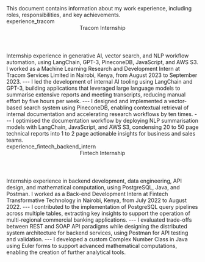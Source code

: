 <metadata>
    This document contains information about my
    work experience, including roles, responsibilities,
    and key achievements.
</metadata>

<!-- Tracom -->
<section>
    <id>experience_tracom</id>
    <header>Tracom Internship</header>
    <context>
        Internship experience in generative AI, vector search, 
        and NLP workflow automation, using LangChain, GPT-3, 
        PineconeDB, JavaScript, and AWS S3.
    </context>
    <document>
        I worked as a Machine Learning Research and Development 
        Intern at Tracom Services Limited in Nairobi, Kenya, 
        from August 2023 to September 2023.  
        ---
        I led the development of internal AI tooling using 
        LangChain and GPT-3, building applications that 
        leveraged large language models to summarise extensive 
        reports and meeting transcripts, reducing manual effort 
        by five hours per week.  
        ---
        I designed and implemented a vector-based search system 
        using PineconeDB, enabling contextual retrieval of 
        internal documentation and accelerating research 
        workflows by ten times.  
        ---
        I optimised the documentation workflow by deploying NLP 
        summarisation models with LangChain, JavaScript, and AWS 
        S3, condensing 20 to 50 page technical reports into 1 to 2 page 
        actionable insights for business and sales teams.
    </document>
</section>

<!-- Fintech -->
<section>
    <id>experience_fintech_backend_intern</id>
    <header>Fintech Internship</header>
    <context>
        Internship experience in backend development, data 
        engineering, API design, and mathematical computation, 
        using PostgreSQL, Java, and Postman.
    </context>
    <document>
        I worked as a Back-end Development Intern at Fintech 
        Transformative Technology in Nairobi, Kenya, from July 
        2022 to August 2022.  
        ---
        I contributed to the implementation of PostgreSQL query 
        pipelines across multiple tables, extracting key insights 
        to support the operation of multi-regional commercial 
        banking applications.  
        ---
        I evaluated trade-offs between REST and SOAP API 
        paradigms while designing the distributed system 
        architecture for backend services, using Postman for API 
        testing and validation.  
        ---
        I developed a custom Complex Number Class in Java using 
        Euler forms to support advanced mathematical 
        computations, enabling the creation of further analytical 
        tools.
    </document>
</section>